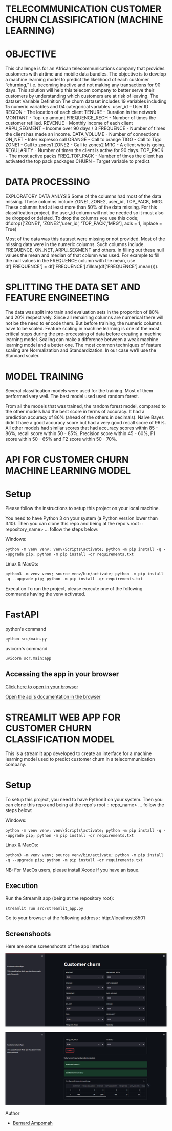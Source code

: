 # TELECOMMUNICATION CUSTOMER CHURN CLASSIFICATION (MACHINE LEARNING)
# OBJECTIVE
This challenge is for an African telecommunications company that provides customers with airtime and mobile data bundles. The objective is to develop a machine learning model to predict the likelihood of each customer “churning,” i.e. becoming inactive and not making any transactions for 90 days. This solution will help this telecom company to better serve their customers by understanding which customers are at risk of leaving.
The dataset Variable Definition
The churn dataset includes 19 variables including 15 numeric variables and 04 categorical variables.
user_id – User ID
REGION - The location of each client
TENURE - Duration in the network
MONTANT - Top-up amount
FREQUENCE_RECH - Number of times the customer refilled.
REVENUE - Monthly income of each client
ARPU_SEGMENT - Income over 90 days / 3
FREQUENCE - Number of times the client has made an income.
DATA_VOLUME - Number of connections
ON_NET - Inter expresso call
ORANGE - Call to orange
TIGO - Call to Tigo
ZONE1 - Call to zones1
ZONE2 - Call to zones2
MRG - A client who is going.
REGULARITY - Number of times the client is active for 90 days.
TOP_PACK - The most active packs
FREQ_TOP_PACK - Number of times the client has activated the top pack packages
CHURN – Target variable to predict.


# DATA PROCESSING
EXPLORATORY DATA ANLYSIS 
Some of the columns had most of the data missing. These columns include ZONE1, ZONE2, user_id, TOP_PACK, MRG. These columns had at least more than 50% of the data missing. For this classification project, the user_id column will not be needed so it must also be dropped or deleted. To drop the columns you use this code; df.drop(['ZONE1', 'ZONE2','user_id', 'TOP_PACK','MRG'], axis = 1, inplace = True)

Most of the data was this dataset were missing or not provided. Most of the missing data were in the numeric columns. Such columns include. FREQUENCE, ON_NET, ARPU_SEGMENT and others. In filling out these null values the mean and median of that column was used. For example to fill the null values in the FREQUENCE  column with the mean, use df['FREQUENCE'] = df['FREQUENCE'].fillna((df['FREQUENCE'].mean())). 

# SPLITTING THE DATA SET AND FEATURE ENGINEETING
The data was split into train and evaluation sets in the proportion of 80% and 20% respectively. 
Since all remaining columns are numerical there will not be the need to encode them. But before training, the numeric columns have to be scaled. Feature scaling in machine learning is one of the most critical steps during the pre-processing of data before creating a machine learning model. Scaling can make a difference between a weak machine learning model and a better one. The most common techniques of feature scaling are Normalization and Standardization. In our case we’ll use the Standard scaler.

# MODEL TRAINING
Several classification models were used for the training. Most of them performed very well. The best model used used random forest.


From all the models that was trained, the random forest model, compared to the other models had the best score in terms of accuracy. It had a prediction accuracy of 86% (ahead of the others in decimals). Naive Bayes didn’t have a good accuracy score but had a very good recall score of 96%. All other models had similar scores that had accuracy scores within 85 - 86%, recall score within 50 - 85%, Precision score within 45 - 60%, F1 score within 50 - 65% and F2 score within 50 - 70%.


# API FOR CUSTOMER CHURN MACHINE LEARNING MODEL

# Setup
Please follow the instructions to setup this project on your local machine.

You need to have Python 3 on your system (a Python version lower than 3.10). Then you can clone this repo and being at the repo's root :: repository_name> ... follow the steps below:

Windows:

    python -m venv venv; venv\Scripts\activate; python -m pip install -q --upgrade pip; python -m pip install -qr requirements.txt  

Linux & MacOs:

    python3 -m venv venv; source venv/bin/activate; python -m pip install -q --upgrade pip; python -m pip install -qr requirements.txt  
Execution
To run the project, please execute one of the following commands having the venv activated.

# FastAPI

python's command

    python src/main.py 

uvicorn's command

    uvicorn scr.main:app 

## Accessing the app in your browser
[Click here to open in your browser](http://127.0.0.1:8000/)

[Open the api's documentation in the browser](http://127.0.0.1:8000/docs)




# STREAMLIT WEB APP FOR CUSTOMER CHURN CLASSIFICATION MODEL

This is a streamlit app developed to create an interface for a machine learning model used to predict customer churn in a telecommunication company.

# Setup
To setup this project, you need to have Python3 on your system. Then you can clone this repo and being at the repo's root :: repo_name> ... follow the steps below:

Windows:

    python -m venv venv; venv\Scripts\activate; python -m pip install -q --upgrade pip; python -m pip install -qr requirements.txt  
Linux & MacOs:

    python3 -m venv venv; source venv/bin/activate; python -m pip install -q --upgrade pip; python -m pip install -qr requirements.txt  
NB: For MacOs users, please install Xcode if you have an issue.

## Execution
Run the Streamlit app (being at the repository root):

    streamlit run src/streamlit_app.py
Go to your browser at the following address :
http://localhost:8501

## Screenshoots
Here are some screenshoots of the app interface

![](/screenshoots/streamlit1.png)

![](/screenshoots/streamlit2.png)

Author
- [Bernard Ampomah]()